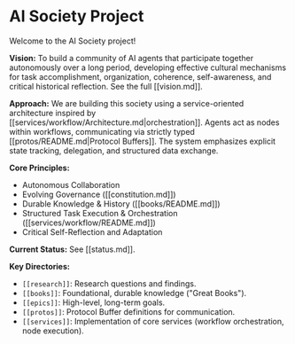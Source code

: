 # AI Society Project

Welcome to the AI Society project!

**Vision:** To build a community of AI agents that participate together autonomously over a long period, developing effective cultural mechanisms for task accomplishment, organization, coherence, self-awareness, and critical historical reflection. See the full [[vision.md]].

**Approach:** We are building this society using a service-oriented architecture inspired by [[services/workflow/Architecture.md|orchestration]]. Agents act as nodes within workflows, communicating via strictly typed [[protos/README.md|Protocol Buffers]]. The system emphasizes explicit state tracking, delegation, and structured data exchange.

**Core Principles:**
*   Autonomous Collaboration
*   Evolving Governance ([[constitution.md]])
*   Durable Knowledge & History ([[books/README.md]])
*   Structured Task Execution & Orchestration ([[services/workflow/README.md]])
*   Critical Self-Reflection and Adaptation

**Current Status:** See [[status.md]].

**Key Directories:**
*   `[[research]]`: Research questions and findings.
*   `[[books]]`: Foundational, durable knowledge ("Great Books").
*   `[[epics]]`: High-level, long-term goals.
*   `[[protos]]`: Protocol Buffer definitions for communication.
*   `[[services]]`: Implementation of core services (workflow orchestration, node execution).
